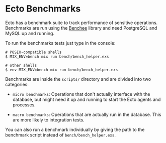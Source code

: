 # Ecto Benchmarks

Ecto has a benchmark suite to track performance of sensitive operations. Benchmarks
are run using the [Benchee](https://github.com/PragTob/benchee) library and
need PostgreSQL and MySQL up and running.

To run the benchmarks tests just type in the console:

```
# POSIX-compatible shells
$ MIX_ENV=bench mix run bench/bench_helper.exs
```

```
# other shells
$ env MIX_ENV=bench mix run bench/bench_helper.exs
```

Benchmarks are inside the `scripts/` directory and are divided into two
categories:

* `micro benchmarks`: Operations that don't actually interface with the database,
but might need it up and running to start the Ecto agents and processes.

* `macro benchmarks`: Operations that are actually run in the database. This are
more likely to integration tests.

You can also run a benchmark individually by giving the path to the benchmark
script instead of `bench/bench_helper.exs`.
